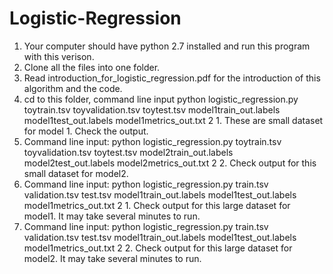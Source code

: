 # Logistic-Regression
1. Your computer should have python 2.7 installed and run this program with this verison.
2. Clone all the files into one folder.
3. Read introduction_for_logistic_regression.pdf for the introduction of this algorithm and the code.
4. cd to this folder, command line input python logistic_regression.py toytrain.tsv toyvalidation.tsv toytest.tsv model1train_out.labels model1test_out.labels model1metrics_out.txt 2 1. These are small dataset for model 1. Check the output.
5. Command line input: python logistic_regression.py toytrain.tsv toyvalidation.tsv toytest.tsv model2train_out.labels model2test_out.labels model2metrics_out.txt 2 2. Check output for this small dataset for model2.
6. Command line input: python logistic_regression.py train.tsv validation.tsv test.tsv model1train_out.labels model1test_out.labels model1metrics_out.txt 2 1. Check output for this large dataset for model1. It may take several minutes to run.
7. Command line input: python logistic_regression.py train.tsv validation.tsv test.tsv model1train_out.labels model1test_out.labels model1metrics_out.txt 2 2. Check output for this large dataset for model2. It may take several minutes to run.
